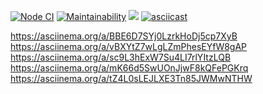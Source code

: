 [![Node CI](https://github.com/mishchenkoandrey/frontend-project-lvl1/workflows/Node%20CI/badge.svg)](https://github.com/mishchenkoandrey/frontend-project-lvl1/actions)
[![Maintainability](https://api.codeclimate.com/v1/badges/1345e84d6a8a763d1aa7/maintainability)](https://codeclimate.com/github/mishchenkoandrey/frontend-project-lvl1/maintainability)
<a href="https://asciinema.org/a/BBE6D7SYj0LzrkHoDj5cp7XyB" target="_blank"><img src="https://asciinema.org/a/BBE6D7SYj0LzrkHoDj5cp7XyB.svg" /></a>
[![asciicast](https://asciinema.org/a/BBE6D7SYj0LzrkHoDj5cp7XyB.svg)](https://asciinema.org/a/BBE6D7SYj0LzrkHoDj5cp7XyB)
<script id="asciicast-BBE6D7SYj0LzrkHoDj5cp7XyB" src="https://asciinema.org/a/BBE6D7SYj0LzrkHoDj5cp7XyB.js" async data-player="[object HTMLDivElement]"></script>
https://asciinema.org/a/BBE6D7SYj0LzrkHoDj5cp7XyB
https://asciinema.org/a/vBXYtZ7wLgLZmPhesEYfW8gAP
https://asciinema.org/a/sc9L3hExW7Su4LI7rlYItzLQB
https://asciinema.org/a/mK66d5SwUOnJjwF8kQFePGKrq
https://asciinema.org/a/tZ4L0sLEJLXE3Tn85JWMwNTHW
<script src="https://asciinema.org/a/EK9l2zlzVa8CsHYA9SzTJTrKZ.js" id="asciicast-EK9l2zlzVa8CsHYA9SzTJTrKZ" data-cols="120" data-rows="14" data-preload="1" async type="ac5600e43520b03cbea044fb-text/javascript" data-player="[object HTMLDivElement]"></script>